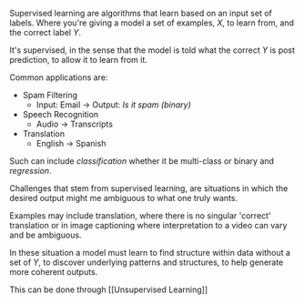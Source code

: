 Supervised learning are algorithms that learn based on an input set of labels. Where you're giving a model a set of examples, $X$, to learn from, and the correct label $Y$.

It's supervised, in the sense that the model is told what the correct $Y$ is post prediction, to allow it to learn from it.

Common applications are:

- Spam Filtering 
	- Input: Email -> Output: *Is it spam (binary)*
- Speech Recognition
	- Audio -> Transcripts
- Translation
	- English -> Spanish

Such can include *classification* whether it be multi-class or binary and *regression*.

Challenges that stem from supervised learning, are situations in which the desired output might me ambiguous to what one truly wants.

Examples may include translation, where there is no singular 'correct' translation or in image captioning where interpretation to a video can vary and be ambiguous.

In these situation a model must learn to find structure within data without a set of $Y$, to discover underlying patterns and structures, to help generate more coherent outputs.

This can be done through [[Unsupervised Learning]]